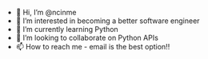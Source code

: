- 👋 Hi, I’m @ncinme
- 👀 I’m interested in becoming a better software engineer
- 🌱 I’m currently learning Python
- 💞️ I’m looking to collaborate on Python APIs
- 📫 How to reach me - email is the best option!!

<!---
ncinme/ncinme is a ✨ special ✨ repository because its `README.md` (this file) appears on your GitHub profile.
You can click the Preview link to take a look at your changes.
--->
